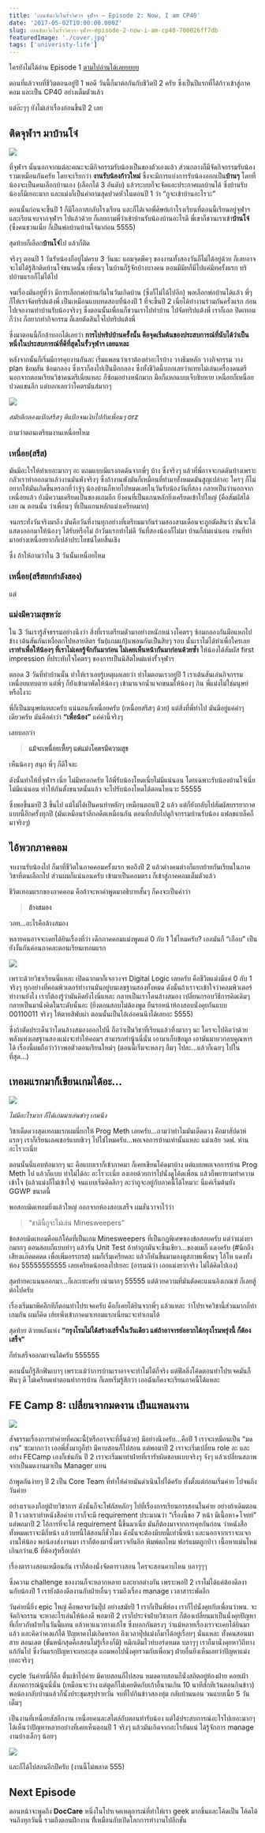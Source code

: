 ```yaml
---
title: 'เบนซ์นะจ๊ะในรั้ววิศวฯ จุฬาฯ — Episode 2: Now, I am CP40'
date: '2017-05-02T10:00:00.000Z'
slug: เบนซ์นะจ๊ะในรั้ววิศวฯ-จุฬาฯ-episode-2-now-i-am-cp40-700026ff7db
featuredImage: './cover.jpg'
tags: ['univeristy-life']
---
```


ใครยังไม่ได้อ่าน Episode 1 [ตามไปอ่านได้เลยยยยย](/เบนซ์นะจ๊ะในรั้ววิศวฯ-จุฬาฯ-episode-1-เป็นน้องปี-1-นี่มันดีจริงๆ-14c0faffe0e9)

ตอนที่แล้วจบที่ชีวิตตอนอยู่ปี 1 พอดี วันนี้ก็มาต่อกันกับชีวิตปี 2 ครับ ซึ่งเป็นปีแรกที่ได้ก้าวเข้าสู่ภาคคอม และเป็น CP40 อย่างเต็มตัวแล้ว

แต่อ๊ะๆๆ ยังไม่เล่าเรื่องก่อนขึ้นปี 2 เลย

## ติดจุฬาฯ มาบ้านโจ๋

![](https://cdn-images-1.medium.com/max/1600/1*AWsIMCYkJa_JtxjFz_pojQ.jpeg)

ที่จุฬาฯ นั้นนอกจากแต่ละคณะจะมีกิจกรรมรับน้องเป็นของตัวเองแล้ว ส่วนกลางก็มีจัดกิจกรรมรับน้องรวมเหมือนกันครับ โดยจะเรียกว่า **งานรับน้องก้าวใหม่** ซึ่งจะมีการแบ่งการรับน้องออกเป็น**บ้านๆ** โดยที่น้องจะเป็นคนเลือกบ้านเอง (เลือกได้ 3 อันดับ) แล้วระบบก็จะจัดและประกาศผลบ้านได้ ซึ่งบ้านรับน้องก็มีเยอะมาก และแม่งก็เป็นคำถามสุดปวดหัวในตอนปี 1 ว่า “กูจะเข้าบ้านอะไรวะ”

ตอนนั้นก่อนจะขึ้นปี 1 ก็มีโอกาสกลับโรงเรียน และก็ได้เจอพี่ศิษย์เก่าโรงเรียนที่ตอนนี้เรียนอยู่จุฬาฯ และเรียนจบจากจุฬาฯ ไปแล้วด้วย ก็เลยถามพี่ว่าเข้าบ้านรับน้องบ้านอะไรดี พี่เขาก็ชวนเราเข้า**บ้านโจ๋** (ซึ่งคนชวนเนี่ย ก็เป็นพ่อบ้านบ้านโจ๋มาก่อน 5555)

สุดท้ายก็เลือก**บ้านโจ๋**ไป แล้วก็ติด

จริงๆ ตอนปี 1 วันรับน้องก็อยู่ไม่ครบ 3 วันนะ แถมจุดพีคๆ ของงานทั้งสองวันก็ไม่ได้อยู่ด้วย ก็เลยอาจจะไม่ได้รู้สึกติดบ้านโจ๋ขนาดนั้น เพื่อนๆ ในบ้านก็รู้จักบ้างบางคน ตอนมีมีทก็มีไปแค่มีทครั้งแรก ทริปบ้านแรกก็ไม่ได้ไป

จนเรื่องมันอยู่ที่ว่า มีการเลือกพ่อบ้านกันในวันเกิดบ้าน (ซึ่งก็ไม่ได้ไปอีก) พอเลือกพ่อบ้านได้แล้ว พี่ๆ ก็ให้เราจัดทริปแต้งพี่ เป็นเหมือนแบบทดสอบที่น้องปี 1 ที่จะขึ้นปี 2 เนี่ยได้ทำงานร่วมกันครั้งแรก ก่อนไปเจองานทำบ้านรับน้องจริงๆ ซึ่งตอนนั้นเพื่อนก็ชวนเราไปทำบ้าน ไปจัดทริปแต้งพี่ เราก็เออ ปิดเทอมก็ว่าง ก็อยากทำกิจกรรม ก็เลยตัดสินใจไปทริปแต้งพี่

ซึ่งมาตอนนี้ก็กล้าบอกได้เลยว่า **การไปทริปบ้านครั้งนั้น คือจุดเริ่มต้นของประสบการณ์ที่นับได้ว่าเป็นหนึ่งในประสบการณ์ที่ดีที่สุดในรั้วจุฬาฯ เลยแหละ**

หลังจากนั้นก็เริ่มมีการคุยงานกันละ เริ่มแพลนว่าเราต้องทำอะไรบ้าง วางธีมหลัก วางกิจกรรม วาง plan ซ้อมสัน ซ้อมกลอง ซึ่งเราก็ลงไปเป็นมือกลอง ซึ่งทั้งชีวิตนี้บอกเลยว่าแทบไม่เล่นเครื่องดนตรี นอกจากตอนเรียนวิชาดนตรีเนี่ยแหละ ก็ซ้อมอย่างหนักมาก มือก็แหกแบบเจ็บชิบหาย เหนื่อยก็เหนื่อย ปวดแขนอีก แต่บอกเลยว่าโคตรมันส์มากๆ

![](https://cdn-images-1.medium.com/max/1600/1*kVPuKe3p23fWr1qlvVUZng.jpeg)

_สมัยตีกลองแป้กสรึสๆ ตีแป้กจนเงิบไปกับเพื่อนๆ orz_

ถามว่าตอนเตรียมงานเหนื่อยไหม

### เหนื่อย(สรึส)

มันมีอะไรให้ทำเยอะมากๆ อะ แถมแบบมีแรงกดดันจากพี่ๆ บ้าง ซึ่งจริงๆ แล้วที่พี่อาจจะกดดันบ้างเพราะกลัวเราทำออกมาแล้วงานมันพังจริงๆ ซึ่งถ้างานพังมันก็เหมือนที่ทำมาทั้งหมดมันสูญเปล่าอะ ใครๆ ก็ไม่อยากให้มันเกิดขึ้นหรอกที่ว่าจู่ๆ น้องบ้านก็หายไปหมดเลยในวันรับน้องวันที่สอง กลายเป็นว่านอกจากเหนื่อยแล้ว ยังมีความเครียดเป็นของแถมอีก ยิ่งคนที่เป็นแกนหลักยิ่งเครียดเข้าไปใหญ่ (คือสัมผัสได้เลย ณ ตอนนั้น ว่าเพื่อนๆ ที่เป็นแกนหลักแม่งเครียดมาก)

จนกระทั่งวันจริงมาถึง มันคือวันที่งานทุกอย่างที่เตรียมมากันร่วมสองสามเดือนจะถูกตัดสินว่า มันจะได้แสดงออกมาให้น้องๆ ได้รับหรือไม่ ถ้าวันแรกทำไม่ดี วันที่สองน้องก็ไม่มา บ้านก็ล่มแน่นอน งานที่ทำมาอย่างเหนื่อยยากก็เปล่าประโยชน์โดยสิ้นเชิง

ซึ่ง ถ้าให้ถามว่าใน 3 วันนั้นเหนื่อยไหม

### เหนื่อย(สรึสยกกำลังสอง)

แต่

### แม่งมีความสุขหว่ะ

ใน 3 วันเรารู้สัจธรรมอย่างนึงว่า สิ่งที่เราเตรียมตัวมาอย่างหนักหน่วงโคตรๆ ซ้อมกลองกันมือแหกไปข้าง เต้นสันกันเหงื่อตกไปหลายลิตร รัน(แถมแก้)แพลนกันเป็นสิบๆ รอบ นั้นเราไม่ได้ทำเพื่อใครเลย **เราทำเพื่อให้น้องๆ ที่เราไม่เคยรู้จักกันมาก่อน ไม่เคยเห็นหน้ากันมาก่อนด้วยซ้ำ** ให้น้องได้สัมผัส first impression ที่ประทับใจโคตรๆ ของการเป็นนิสิตใหม่แห่งรั้วจุฬาฯ

ตลอด 3 วันที่ทำบ้านนั้น ทำให้เราเลยรู้เหตุผลเลยว่า ทำไมตอนเราอยู่ปี 1 เราเต้นสันเล่นกิจกรรมเหนื่อยแทบตาย แต่พี่ๆ ก็ยังเข้ามาพัดให้น้องๆ เข้ามาแจกน้ำแจกขนมให้น้องๆ กิน พี่แม่งไม่ใช่มนุษย์หรือไงวะ

พี่ก็เป็นมนุษย์แหละครับ แน่นอนก็เหนื่อยครับ (เหนื่อยสรึสๆ ด้วย) แต่สิ่งที่พี่ทำไป มันมีอยู่แค่คำๆ เดียวครับ มันคือคำว่า **“เพื่อน้อง”** แค่คำนี้จริงๆ

เลยบอกว่า

> **แม้จะเหนื่อยเหี้ยๆ แต่แม่งโคตรมีความสุข**

เห็นน้องๆ สนุก พี่ๆ ก็ดีใจละ

ดังนั้นทำให้ที่จุฬาฯ เนี่ย ไม่มีหรอกครับ ไอ้พี่รับน้องโหดเนี่ยไม่มีแน่นอน โดยเฉพาะรับน้องบ้านโจ๋เนี่ย ไม่มีแน่นอน ทำให้กันตั้งขนาดนั้นแล้ว จะไปรับน้องโหดได้ตอนไหนวะ 55555

ซึ่งพอขึ้นมาปี 3 ขึ้นไป แม้ไม่ได้เป็นคนทำหลักๆ เหมือนตอนปี 2 แล้ว แต่ก็ยังกลับไปสัมผัสบรรยากาศแบบนี้อีกครั้งทุกปี (มันเหมือนรำลึกอดีตเหมือนกัน ตอนที่กลับไปดูกิจกรรมบ้านรับน้อง แฟลชแบล็คก็มาจริงๆ)

## ไอ้พวกภาคคอม

จบงานรับน้องไป ก็มาที่ชีวิตในภาคคอมครั้งแรก พอถึงปี 2 แล้วต่างคนต่างก็แยกย้ายกันเรียนในภาควิชาที่ตนเลือกไป ส่วนผมก็แน่นอนครับ เข้ามาเป็นคอมตรง ก็เข้าสู่ภาคคอมเต็มตัวแล้ว

ชีวิตเทอมแรกของภาคคอม คือถ้าจะหาคำพูดมาอธิบายสั้นๆ ก็คงจะเป็นคำว่า

> **ล้างสมอง**

วอท…อะไรคือล้างสมอง

หลายคนอาจจะเคยได้ยินเรื่องที่ว่า เด็กภาคคอมแม่งพูดแต่ 0 กับ 1 ใช่ไหมครับ? เออมันก็ “เกือบ” เป็นยังงั้นกันค่อนภาคละตอนเรียนเทอมแรก

![](https://cdn-images-1.medium.com/max/1600/1*gjm0yCBiOP2eeOXO4Lh8JA.png)

เพราะด้วยวิชาเรียนนี่แหละ เปิดฉากมาก็เจอวงจร Digital Logic เลยครับ คือชีวิตแม่งมีแค่ 0 กับ 1 จริงๆ ทุกอย่างที่คอมพิวเตอร์ทำงานมันอยู่บนเลขฐานสองทั้งหมด ดังนั้นถ้าเราจะเข้าใจว่าคอมพิวเตอร์ทำงานยังไง เราก็ต้องรู้ว่ามันคิดยังไงนี่แหละ กลายเป็นเราโดนล้างสมอง เปลี่ยนกรอบวิธีการคิดเดิมๆ กลายเป็นมานั่งคิดในระดับนั้นอะ (ยิ่งตอนสอบไม่ต้องพูด ยืนรอหน้าห้องสอบนั่งคุยกันแบบ 00110011 จริงๆ ให้ตายสิพับผ่า ตอนนั้นเป็นไอ้เอ๋อคนนึงได้เลยอะ 5555)

ซึ่งถ้าตัดประเด็นว่าโดนล้างสมองออกไปนี่ ถือว่าเป็นวิชาที่เรียนแล้วทึ่งมากๆ นะ ใครจะไปคิดว่าด้วยพลังแห่งเลขฐานสองแม่งจะทำให้คอมฯ​ สามารถทำนู้นนี่นั่น เอามาเก็บข้อมูล เอามันมาบวกลบคูณหารได้ เรื่องนี้ผมถือว่าว้าวพอตัวตอนเรียนใหม่ๆ (ตอนนี้เริ่มจะหลงๆ ลืมๆ ไปละ…แล้วก็เฉยๆ ไปในที่สุด…)

## เทอมแรกมาก็เขียนเกมได้อะ…

![](https://cdn-images-1.medium.com/max/1600/1*UMBLwxgi6zf--bJXwH6heg.png)

_ไม่มีอะไรมาก ก็ได้เกมมาเล่นขำๆ เกมนึง_

วิชาเด็ดดวงสุดเทอมแรกผมนี่ยกให้ Prog Meth เลยครับ…ถามว่าทำไมมันเด็ดดวง คือมาสัปดาห์แรกๆ เราก็เรียนเลคเชอร์แบบชิวๆ ไปใช่ไหมครับ…พอเจอการบ้านเท่านั้นแหละ แม่งเอ้ย วดฟ. ห่านอะไรวะเนี่ย

ตอนนั้นนี่แอบท้อมากๆ นะ คือแบบเราก็เข้าภาคมา ก็เคยเขียนโค้ดมาบ้าง แต่แบบพอเจอการบ้าน Prog Meth ไป แล้วก็แบบ ทำไม่ได้อะ อะไรวะเนี่ย ลงเอยด้วยการไปนั่งดูโค้ดเพื่อน แล้วก็พยายามทำความเข้าใจ (แล้วแม่งก็ไม่เข้าใจ) จนแบบเริ่มคิดลึกๆ ละว่ากูจะอยู่กับภาคนี้ได้ไหมวะ นี่แค่เริ่มต้นยัง GGWP ขนาดนี้

พอสอบมิดเทอมยิ่งแล้วใหญ่ ออกจากห้องสอบเสร็จ ผมลั่นวาจาไว้ว่า

> “ชาตินี้กูจะไม่เล่น Minesweepers”

ข้อสอบมิดเทอมคือแก้โค้ดที่เป็นเกม Minesweepers ที่เป็นกฎพิเศษของข้อสอบครับ แต่ว่าแม่งยากมากๆ ตอนสอบก็แบบทำๆ แล้วรัน Unit Test ถ้าทำถูกมันจะขึ้นเขียว…ของผมก็ แดงครับ (#นึกถึงเสียงแอ๊ดดดดด เพื่อเพิ่มอรรถรส) ผมก็เริ่มเครียดละ แล้วก็หันขึ้นมามองดูสภาพเพื่อนๆ โอ้โห แดงทั้งห้อง 55555555555 เลยเครียดน้อยลงไปเยอะ (อารมณ์ว่า เออแม่งยากจริง ไม่ได้คิดไปเอง)

สุดท้ายคะแนนออกมา…ก็เละเทะครับ เน่ามากๆ 55555 แต่ด้วยความที่มันตัดคะแนนอิงเกณฑ์ ก็เลยสู้ต่อไปครับ

เรื่องเริ่มมาพีคอีกทีก็ตอนทำโปรเจคครับ คือก็เคยได้ยินจากพี่ๆ แล้วแหละ ว่าโปรเจควิชานี้ส่วนมากก็ทำเกมกัน ผมก็คิด เฮ้ยเพิ่งเข้าภาคมาเทอมแรกเนี่ยนะจะทำเกมได้

สุดท้าย ด้วยพลังแห่ง **“กรุงโรมไม่ได้สร้างเสร็จในวันเดียว แต่ถ้าอาจารย์อยากได้กรุงโรมพรุ่งนี้ ก็ต้องเสร็จ”**

ก็ทำเสร็จออกมาจนได้ครับ 555555

ตอนนั้นก็รู้สึกฟินเบาๆ เพราะแม้ว่าการบ้านเราอาจจะทำไม่ได้ก็จริง แต่ฟีลลิ่งโค้ดตอนทำโปรเจคมันก็ฟินๆ ดี ไม่เครียดเท่าตอนทำการบ้าน ก็เลยเริ่มรู้สึกว่า เออฉันก็คงจะเรียนภาคนี้ได้แหละ

## FE Camp 8: เปลี่ยนจากมดงาน เป็นแพลนงาน

![](https://cdn-images-1.medium.com/max/1600/1*1l2i0io7elkOB-NRggwAQQ.jpeg)

สัจธรรมเรื่องการทำค่ายที่คณะนี้(หรืออาจจะที่อื่นด้วย) มีอย่างนึงครับ…คือปี 1 เราจะเหมือนเป็น “มดงาน” ซะมากกว่า เออพี่สั่งมากูก็ทำ มีคาบสอนก็ไปสอน แต่พอมาปี 2 เราจะเริ่มเปลี่ยน role ละ และอย่าง FECamp เองก็เช่นกัน ปี 2 เราจะเริ่มมาทำฝ่ายที่เรารับผิดชอบแบบจริงๆ จังๆ แล้วเปลี่ยนสภาพจากเป็นมดงานมาเป็น Manager แทน

ถ้าพูดกันง่ายๆ ปี 2 เป็น Core Team ที่ทำให้ค่ายมันดำเนินไปได้ครับ ทั้งตั้งแต่ก่อนเริ่มค่าย ไปจนถึงวันค่าย

อย่างเราเองก็อยู่ฝ่ายวิชาการ ดังนั้นก็จะโฟกัสหลักๆ ไปที่เรื่องการเรียนการสอนในค่าย อย่างถ้าเดิมตอนปี 1 เวลาเราทำหนังสือค่าย เราก็จะมี requirement ประมาณว่า “เรื่องนี้ขอ 7 หน้า มีเนื้อหา+โจทย์” แต่พอมาปี 2 ไอ้การที่จะได้ requirement นี้ขึ้นมาเนี่ย มันก็ต้องมาจากการคุยกันก่อน ว่าหนังสือทั้งหมดเราจะมีกี่หน้า แล้วบทนี้ได้สอนกี่ชั่วโมง ดังนั้นจะต้องมีบทนี้เท่านี้หน้า และนอกจากเราจะแจกงานให้น้อง พอน้องส่งงานมา เราก็ต้องมานั่งตรวจกันอีก พิมพ์ตกไหม ฟอร์แมตถูกป่าว เนื้อหาแม่นไหม เกินกว่าม.6 ที่ต้องรู้หรือเปล่า

เรื่องตารางสอนเหมือนกัน เราก็ต้องนั่งจัดตารางสอน ใครจะสอนคาบไหน บลาๆๆๆ

ซึ่งความ challenge ของงานก็จะหลากหลาย และยากต่างกัน เพราะพอปี 2 เราไม่ได้แค่ต้องดีลงานกับน้องปี 1 เรายังต้องดีลงานกับฝ่ายอื่นๆ รวมถึงเรื่อง manage เวลาสาระพัดอีก

วันค่ายนี่ยิ่ง epic ใหญ่ คือพอจบวันปุ๊ป อย่างสมัยปี 1 เราก็เป็นพี่ห้อง เราก็ไปนั่งคุยกับเพื่อนว่าพน. จะจัดกิจกรรม จะหาอะไรเล่นให้น้องดี พอมาปี 2 เราก็ประจำฝ่ายวิชาการ ก็ต้องเปลี่ยนมาเป็นนั่งคุยปัญหาที่เกี่ยวกับฝ่ายในวันนี้แทน แล้วหาแนวทางแก้ไข ซึ่งบอกกันตรงๆ ว่าแม้หลายเรื่องเราจะเคยได้ยินมาแล้ว และคิดว่าคงแก้ได้ ปัญหาคงไม่เกิดหรอก ถึงเวลาปุ๊ปแม่งก็มาได้อยู่เรื่อยๆ นั่นแหละ ทั้งคนสอนมาสาย สอนเลต (ขั้นหนักสุดคือสอนไม่รู้เรื่องก็มี) หมึกเติมไวท์บอร์ดหมด บลาๆๆ เราก็มานั่งคุยหาวิถีทางแก้กันไป ซึ่งวันแรกปัญหาจะเยอะสุด แถมพอไปนั่งคุยรวมกับเพื่อนๆ ฝ่ายอื่นยิ่งเห็นเลยว่าปัญหาแม่งเยอะจริงๆ

cycle วันค่ายนี่ก็คือ ตื่นเช้าไปค่าย มีคาบสอนก็ไปสอน หมดคาบสอนก็นั่งสถิตอยู่ห้องฝ่าย คอยเฝ้าสังเกตการณ์นู้นนี่นั่น (เหมือนจะว่าง แต่ตูดก็ไม่เคยติดกับเก้าอี้นานเกิน 10 นาทีสักทีเว้นตอนกินข้าว) พอน้องกลับบ้านแล้วก็นั่งประชุมสรุปรายวัน จบที่ไปกินข้าวสองทุ่ม กลับบ้านนอน วนแบบเนี้ย 5 วันเต็มๆ

เป็นงานที่เหนื่อยสัสอีกงาน เหนื่อยคนละสไตล์กับตอนทำรับน้อง แต่ได้ประสบการณ์อะไรไปเยอะมากๆ ได้เห็นว่าปัญหาหลายอย่างที่เคยเห็นตอนปี 1 จริงๆ แล้วมันเกิดจากอะไรกันแน่ ได้รู้จักการ manage งานบ้างเล็กๆ น้อยๆ

![](https://cdn-images-1.medium.com/max/1600/1*w8UMxaYT_nt7jipp7v6R0g.jpeg)

และก็ได้ไปสอนอีกปีครับ (งานนี้ไม่พลาด 555)

## Next Episode

ตอนหน้าจะพูดถึง **DocCare** หนึ่งในโปรเจคเหตุการณ์ที่ทำให้เรา geek มากขึ้นและโค้ดเป็น โค้ดได้จนถึงทุกวันนี้ รวมถึงตอนฝึกงาน ที่้เหมือนกับเปิดโลกการทำงานไปอีกขั้น
